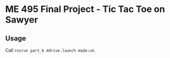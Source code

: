 # ME 495 Final Project - Tic Tac Toe on Sawyer

## Usage

Call `rosrun part_b ddrive.launch mode:=X`.
